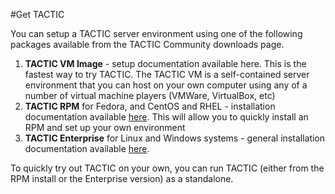 #Get TACTIC

You can setup a TACTIC server environment using one of the following packages available from the TACTIC Community downloads page.

1. **TACTIC VM Image** - setup documentation available here. This is the fastest way to try TACTIC. The TACTIC VM is a self-contained server environment that you can host on your own computer using any of a number of virtual machine players (VMWare, VirtualBox, etc)
2. **TACTIC RPM** for Fedora, and CentOS and RHEL - installation documentation available [here](/docs/sys-admin/install-tactic-rhel/).  This will allow you to quickly install an RPM and set up your own environment
3. **TACTIC Enterprise** for Linux and Windows systems - general installation documentation available [here](/docs/sys-admin/install-tactic-general).

To quickly try out TACTIC on your own, you can run TACTIC (either from the RPM install or the Enterprise version) as a standalone.


